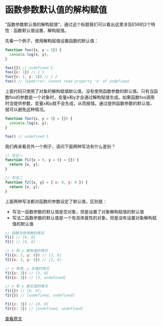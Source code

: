 # 函数参数默认值的解构赋值

“函数参数默认值的解构赋值”，通过这个标题我们可以看出这里涉及ES6的2个特性：函数默认值设置、解构赋值。

先看一个例子，使用解构赋值设置函数的默认值：

```javascript
function foo({x, y = 5}) {
  console.log(x, y);
}

foo({}) // undefined 5
foo({x: 1}) // 1 5
foo({x: 1, y: 2}) // 1 2
foo() // TypeError: Cannot read property 'x' of undefined
```
上面代码只使用了对象的解构赋值默认值，没有使用函数参数的默认值。只有当函数foo的参数是一个对象时，变量x和y才会通过解构赋值生成。如果函数foo调用时没提供参数，变量x和y就不会生成，从而报错。通过提供函数参数的默认值，就可以避免这种情况。
```javascript
function foo({x, y = 5} = {}) {
  console.log(x, y);
}

foo() // undefined 5
```

我们再来看另外一个例子，请问下面两种写法有什么差别？

```javascript
// 写法一
function f1({x = 0, y = 0} = {}) {
  return [x, y];
}

// 写法二
function f2({x, y} = { x: 0, y: 0 }) {
  return [x, y];
}
```
上面两种写法都对函数的参数设定了默认值，区别是：
- 写法一函数参数的默认值是空对象，但是设置了对象解构赋值的默认值
- 写法二函数参数的默认值是一个有具体属性的对象，但是没有设置对象解构赋值的默认值

```javascript
// 函数没有参数的情况
f1() // [0, 0]
f2() // [0, 0]

// x 和 y 都有值的情况
f1({x: 3, y: 8}) // [3, 8]
f2({x: 3, y: 8}) // [3, 8]

// x 有值，y 无值的情况
f1({x: 3}) // [3, 0]
f2({x: 3}) // [3, undefined]

// x 和 y 都无值的情况
f1({}) // [0, 0];
f2({}) // [undefined, undefined]

f1({z: 3}) // [0, 0]
f2({z: 3}) // [undefined, undefined]
```

[查看原文](http://es6.ruanyifeng.com/#docs/function)